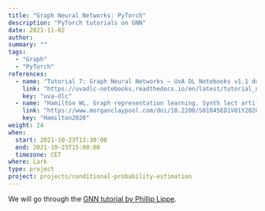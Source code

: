 ```yaml
---
title: "Graph Neural Networks: PyTorch"
description: "PyTorch tutorials on GNN"
date: 2021-11-02
author:
summary: ""
tags:
  - "Graph"
  - "PyTorch"
references:
  - name: "Tutorial 7: Graph Neural Networks — UvA DL Notebooks v1.1 documentation. [cited 2 Nov 2021]. Available: https://uvadlc-notebooks.readthedocs.io/en/latest/tutorial_notebooks/tutorial7/GNN_overview.html"
    link: "https://uvadlc-notebooks.readthedocs.io/en/latest/tutorial_notebooks/tutorial7/GNN_overview.html"
    key: "uva-dlc"
  - name: "Hamilton WL. Graph representation learning. Synth lect artif intell mach learn. 2020;14: 1–159. doi:10.2200/s01045ed1v01y202009aim046"
    link: "https://www.morganclaypool.com/doi/10.2200/S01045ED1V01Y202009AIM046"
    key: "Hamilton2020"
weight: 24
when:
  start: 2021-10-23T13:30:00
  end: 2021-10-23T15:00:00
  timezone: CET
where: Lark
type: project
project: projects/conditional-probability-estimation
---
```



We will go through the [GNN tutorial by Phillip Lippe](https://uvadlc-notebooks.readthedocs.io/en/latest/tutorial_notebooks/tutorial7/GNN_overview.html).

